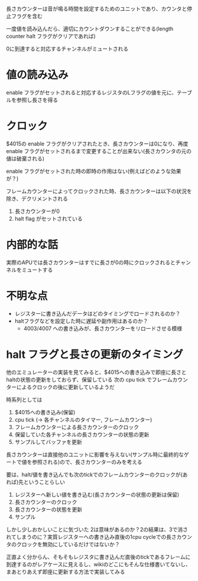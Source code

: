 長さカウンターは音が鳴る時間を設定するためのユニットであり、カウンタと停止フラグを含む

一度値を読み込んだら、適切にカウントダウンすることができる(length counter halt フラグがクリアであれば)

0に到達すると対応するチャンネルがミュートされる

# 値の読み込み

enable フラグがセットされると対応するレジスタのLフラグの値を元に、テーブルを参照し長さを得る

# クロック

$4015の enable フラグがクリアされたとき、長さカウンターは0になり、再度 enable フラグがセットされるまで変更することが出来ない(長さカウンタの元の値は破棄される)

enable フラグがセットされた時の即時の作用はない(例えばどのような効果が？)

フレームカウンターによってクロックされた時、長さカウンターは以下の状況を除き、デクリメントされる

1. 長さカウンターが0
2. halt flag がセットされている

# 内部的な話

実際のAPUでは長さカウンターはすでに長さが0の時にクロックされるとチャンネルをミュートする

# 不明な点

- レジスターに書き込んだデータはどのタイミングでロードされるのか？
- haltフラグなどを設定した時に遅延や副作用はあるのか？
    - $4003/$4007 への書き込みが、長さカウンターをリロードさせる模様

# halt フラグと長さの更新のタイミング

他のエミュレーターの実装を見てみると、$4015への書き込みで即座に長さとhaltの状態の更新をしておらず、保留している
次の cpu tick でフレームカウンターによるクロックの後に更新しているようだ

時系列としては
1. $4015への書き込み(保留)
2. cpu tick (-> 各チャンネルのタイマー, フレームカウンター)
3. フレームカウンターによる長さカウンターのクロック
4. 保留していた各チャンネルの長さカウンターの状態の更新
5. サンプルしてバッファを更新

長さカウンターは直接他のユニットに影響を与えない(サンプル時に最終的なゲートで値を参照される)ので、長さカウンターのみを考える

要は、halt/値を書き込んでも次のtickでのフレームカウンターのクロックが(あれば)先ということらしい

1. レジスターへ新しい値を書き込む(長さカウンターの状態の更新は保留)
2. 長さカウンターのクロック
3. 長さカウンターの状態を更新
4. サンプル

しかし少しおかしいことに気づいた
2は意味があるのか？2の結果は、3で消されてしまうのに？実質レジスターへの書き込み直後の1cpu cycleでの長さカウンタのクロックを無効にしているだけではないか？

正直よく分からん、そもそもレジスタに書き込んだ直後のtickであるフレームに到達するのがレアケースに見えるし、wikiのどこにもそんな仕様書いてないし、まあとりあえず即座に更新する方法で実装してみる
